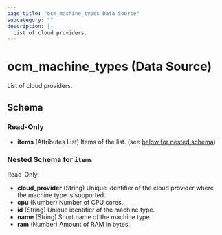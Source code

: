 ```yaml
---
page_title: "ocm_machine_types Data Source"
subcategory: ""
description: |-
  List of cloud providers.
---
```


# ocm_machine_types (Data Source)

List of cloud providers.

## Schema

### Read-Only

- **items** (Attributes List) Items of the list. (see [below for nested schema](#nestedatt--items))

<a id="nestedatt--items"></a>
### Nested Schema for `items`

Read-Only:

- **cloud_provider** (String) Unique identifier of the cloud provider where the machine type is supported.
- **cpu** (Number) Number of CPU cores.
- **id** (String) Unique identifier of the machine type.
- **name** (String) Short name of the machine type.
- **ram** (Number) Amount of RAM in bytes.
